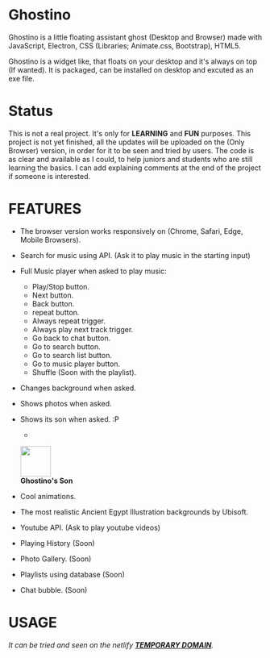 # Ghostino
Ghostino is a little floating assistant ghost (Desktop and Browser) made with JavaScript, Electron, CSS (Libraries; Animate.css, Bootstrap), HTML5.

Ghostino is a widget like, that floats on your desktop and it's always on top (If wanted). 
It is packaged, can be installed on desktop and excuted as an exe file.







# Status
This is not a real project. It's only for **LEARNING** and **FUN** purposes.
This project is not yet finished, all the updates will be uploaded on the (Only Browser) version, in order for it to be seen and tried by users.
The code is as clear and available as I could, to help juniors and students who are still learning the basics.
I can add explaining comments at the end of the project if someone is interested.


# FEATURES
- The browser version works responsively on (Chrome, Safari, Edge, Mobile Browsers).
- Search for music using API. (Ask it to play music in the starting input)
- Full Music player when asked to play music:
  - Play/Stop button.
  - Next button.
  - Back button.
  - repeat button.
  - Always repeat trigger.
  - Always play next track trigger.
  - Go back to chat button.
  - Go to search button.
  - Go to search list button.
  - Go to music player button.
  - Shuffle (Soon with the playlist).
  
- Changes background when asked.
- Shows photos when asked.
- Shows its son when asked. :P 

  - <p align="left">
  <img src="https://purepng.com/public/uploads/medium/purepng.com-ghostghosthauntpoltergeistspiritghosts-1701527775729cbty7.png" height="60px" />
  <br>
  <b>Ghostino's Son</b>

- Cool animations.

- The most realistic Ancient Egypt Illustration backgrounds by Ubisoft.
- Youtube API. (Ask to play youtube videos)

- Playing History (Soon)
- Photo Gallery. (Soon)
- Playlists using database (Soon)
- Chat bubble. (Soon) 


# USAGE 
*It can be tried and seen on the netlify **[TEMPORARY DOMAIN](https://ghostino.netlify.com/)**.*
